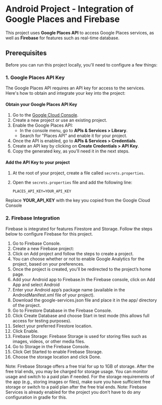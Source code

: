 # Android Project - Integration of Google Places and Firebase

This project uses **Google Places API** to access Google Places services, as well as **Firebase** for features such as real-time database.

## Prerequisites

Before you can run this project locally, you'll need to configure a few things:

### 1. Google Places API Key

The Google Places API requires an API key for access to the services. Here's how to obtain and integrate your key into the project:

#### Obtain your Google Places API Key

1. Go to the [Google Cloud Console](https://console.developers.google.com/).
2. Create a new project or use an existing project.
3. Enable the Google Places API:
    - In the console menu, go to **APIs & Services > Library**.
    - Search for "Places API" and enable it for your project.
4. Once the API is enabled, go to **APIs & Services > Credentials**.
5. Create an API key by clicking on **Create Credentials > API Key**.
6. Copy the generated key, as you'll need it in the next steps.

#### Add the API Key to your project

1. At the root of your project, create a file called `secrets.properties`.
2. Open the `secrets.properties` file and add the following line:

   ```properties
   PLACES_API_KEY=YOUR_API_KEY
Replace **YOUR_API_KEY** with the key you copied from the Google Cloud Console

### 2. Firebase Integration
Firebase is integrated for features Firestore and Storage. Follow the steps below to configure Firebase for this project.

1. Go to Firebase Console. 
2. Create a new Firebase project:
3. Click on Add project and follow the steps to create a project. 
4. You can choose whether or not to enable Google Analytics for the project, based on your preferences. 
5. Once the project is created, you'll be redirected to the project’s home page. 
6. Add your Android app to Firebase.In the Firebase console, click on Add App and select Android 
7. Enter your Android app’s package name (available in the AndroidManifest.xml file of your project). 
8. Download the google-services.json file and place it in the app/ directory of the project. 
9. Go to Firestore Database in the Firebase Console. 
10. Click Create Database and choose Start in test mode (this allows full access for testing purposes). 
11. Select your preferred Firestore location. 
12. Click Enable. 
13. Firebase Storage: Firebase Storage is used for storing files such as images, videos, or other media files. 
14. Go to Storage in the Firebase Console. 
15. Click Get Started to enable Firebase Storage. 
16. Choose the storage location and click Done.

Note: Firebase Storage offers a free trial for up to 1GB of storage. After the free trial ends, you may be charged for storage usage. You can monitor usage and switch to a paid plan if needed. For the storage requirements of the app (e.g., storing images or files), make sure you have sufficient free storage or switch to a paid plan after the free trial ends.
Note: Firebase Services is already enabled for the project you don't have to do any configuration in gradle for this.